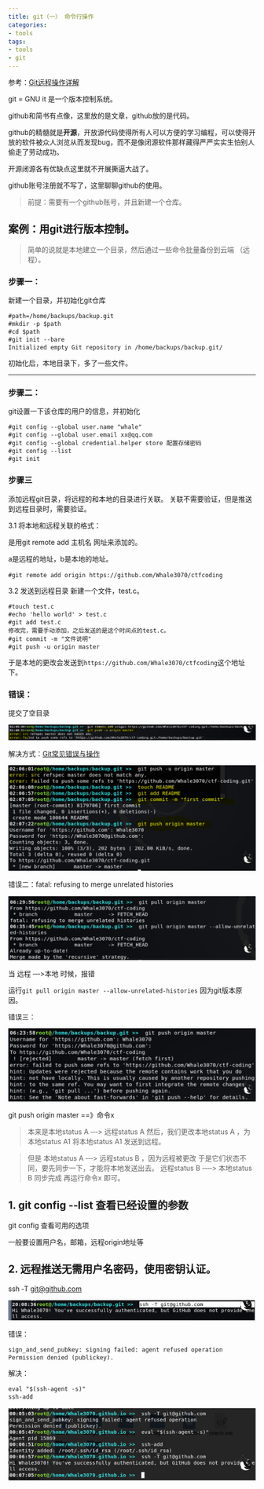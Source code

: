 ```yaml
---
title: git（一） 命令行操作
categories:
- tools
tags:
- tools
- git
---
```

参考：[Git远程操作详解](http://www.ruanyifeng.com/blog/2014/06/git_remote.html)

git = GNU it 是一个版本控制系统。

github和简书有点像，这里放的是文章，github放的是代码。

github的精髓就是**开源**，开放源代码使得所有人可以方便的学习编程，可以使得开放的软件被众人浏览从而发现bug，而不是像闭源软件那样藏得严严实实生怕别人偷走了劳动成功。

开源闭源各有优缺点这里就不开展撕逼大战了。

github账号注册就不写了，这里聊聊github的使用。

>前提：需要有一个github账号，并且新建一个仓库。

## 案例：用git进行版本控制。

>简单的说就是本地建立一个目录，然后通过一些命令批量备份到云端
（远程）。

### 步骤一：
新建一个目录，并初始化git仓库
```
#path=/home/backups/backup.git
#mkdir ‐p $path
#cd $path
#git init ‐‐bare
Initialized empty Git repository in /home/backups/backup.git/
```
初始化后，本地目录下，多了一些文件。

---

### 步骤二：
git设置一下该仓库的用户的信息，并初始化
```
#git config ‐‐global user.name "whale"
#git config ‐‐global user.email xx@qq.com
#git config ‐‐global credential.helper store 配置存储密码
#git config --list
#git init
```
### 步骤三
添加远程git目录，将远程的和本地的目录进行关联。
关联不需要验证，但是推送到远程目录时，需要验证。

3.1
将本地和远程关联的格式：

是用git remote add 主机名 网址来添加的。

a是远程的地址，b是本地的地址。

`#git remote add origin https://github.com/Whale3070/ctfcoding`

3.2 发送到远程目录
新建一个文件，test.c。
```
#touch test.c
#echo 'hello world' > test.c
#git add test.c
修改完，需要手动添加，之后发送的是这个时间点的test.c。
#git commit ‐m "文件说明"
#git push ‐u origin master
```
于是本地的更改会发送到`https://github.com/Whale3070/ctfcoding`这个地址下。

### 错误：
提交了空目录

![11](https://raw.githubusercontent.com/Whale3070/Whale3070.github.io/master/images/04-12-02/11.PNG)

解决方式：[Git常见错误与操作](https://blog.csdn.net/s164828378/article/details/52425208)

![12](https://raw.githubusercontent.com/Whale3070/Whale3070.github.io/master/images/04-12-02/12.PNG)

错误二：fatal: refusing to merge unrelated histories

![13](https://raw.githubusercontent.com/Whale3070/Whale3070.github.io/master/images/04-12-02/13.PNG)

当 远程 ‐‐‐>本地 时候，报错

运行`git pull origin master ‐‐allow‐unrelated‐histories`
因为git版本原因。

错误三：

![14](https://raw.githubusercontent.com/Whale3070/Whale3070.github.io/master/images/04-12-02/14.PNG)

git push origin master ==》命令x

>本来是本地status A ‐‐‐> 远程status A
然后，我们更改本地status A ，为本地status A1
将本地status A1 发送到远程。

>但是
本地status A ‐‐‐> 远程status B ，因为远程被更改
于是它们状态不同，要先同步一下，才能将本地发送出去。
远程status B ‐‐‐‐> 本地status B 同步完成
再运行命令x 即可。

## 1. git config ‐‐list 查看已经设置的参数

git config 查看可用的选项

一般要设置用户名，邮箱，远程origin地址等

## 2. 远程推送无需用户名密码，使用密钥认证。

ssh ‐T git@github.com

![7](https://raw.githubusercontent.com/Whale3070/Whale3070.github.io/master/images/04-12-02/7.PNG)

错误：
```
sign_and_send_pubkey: signing failed: agent refused operation
Permission denied (publickey).
```
解决：
```
eval "$(ssh‐agent ‐s)"
ssh‐add
```
![8](https://raw.githubusercontent.com/Whale3070/Whale3070.github.io/master/images/04-12-02/8.PNG)



